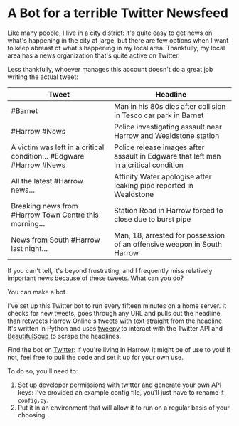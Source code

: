 # A Bot for a terrible Twitter Newsfeed

Like many people, I live in a city district: it's quite easy to get news on what's happening in the city at large, but there are few options when I want to keep abreast of what's happening in my local area. Thankfully, my local area has a news organization that's quite active on Twitter. 

Less thankfully, whoever manages this account doesn't do a great job writing the actual tweet:

| Tweet                                                             | Headline                                                                             |
|-------------------------------------------------------------------|--------------------------------------------------------------------------------------|
| #Barnet                                                           | Man in his 80s dies after collision in Tesco car park in Barnet                      |
| #Harrow #News                                                     | Police investigating assault near Harrow and Wealdstone station                      |
| A victim was left in a critical condition… #Edgware #Harrow #News | Police release images after assault in Edgware that left man in a critical condition |
| All the latest #Harrow news…                                      | Affinity Water apologise after leaking pipe reported in Wealdstone                   |
| Breaking news from #Harrow Town Centre this morning…              | Station Road in Harrow forced to close due to burst pipe                             |
| News from South #Harrow last night…                               | Man, 18, arrested for possession of an offensive weapon in South Harrow              |

If you can't tell, it's beyond frustrating, and I frequently miss relatively important news because of these tweets. What can you do?

You can make a bot.

I've set up this Twitter bot to run every fifteen minutes on a home server. It checks for new tweets, goes through any URL and pulls out the headline, than retweets Harrow Online's tweets with text straight from the headline. It's written in Python and uses [tweepy](https://www.tweepy.org/) to interact with the Twitter API and [BeautifulSoup](https://beautiful-soup-4.readthedocs.io/en/latest/) to scrape the headlines.

Find the bot on [Twitter](https://twitter.com/harrowtitlebot): if you're living in Harrow, it might be of use to you! If not, feel free to pull the code and set it up for your own use. 

To do so, you'll need to:
1. Set up developer permissions with twitter and generate your own API keys: I've provided an example config file, you'll just have to rename it ```config.py```. 
2. Put it in an environment that will allow it to run on a regular basis of your choosing.